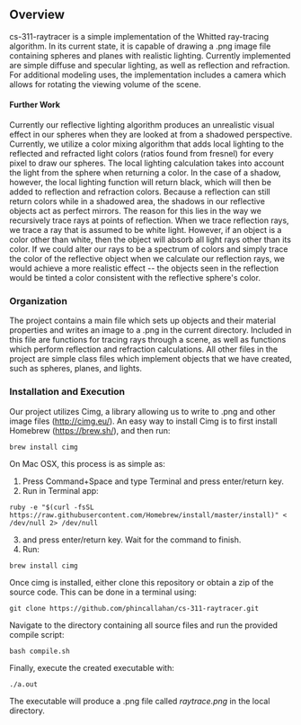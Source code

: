 ## Overview
cs-311-raytracer is a simple implementation of the Whitted ray-tracing algorithm. In its current state, it is capable of drawing a .png image file containing spheres and planes with realistic lighting. Currently implemented are simple diffuse and specular lighting, as well as reflection and refraction. For additional modeling uses, the implementation includes a camera which allows for rotating the viewing volume of the scene.

#### Further Work
Currently our reflective lighting algorithm produces an unrealistic visual effect in our spheres when they are looked at from a shadowed perspective. Currently, we utilize a color mixing algorithm that adds local lighting to the reflected and refracted light colors (ratios found from fresnel) for every pixel to draw our spheres. The local lighting calculation takes into account the light from the sphere when returning a color. In the case of a shadow, however, the local lighting function will return black, which will then be added to reflection and refraction colors. Because a reflection can still return colors while in a shadowed area, the shadows in our reflective objects act as perfect mirrors. The reason for this lies in the way we recursively trace rays at points of reflection. When we trace reflection rays, we trace a ray that is assumed to be white light. However, if an object is a color other than white, then the object will absorb all light rays other than its color. If we could alter our rays to be a spectrum of colors and simply trace the color of the reflective object when we calculate our reflection rays, we would achieve a more realistic effect -- the objects seen in the reflection would be tinted a color consistent with the reflective sphere's color.

### Organization
The project contains a main file which sets up objects and their material properties and writes an image to a .png in the current directory. Included in this file are functions for tracing rays through a scene, as well as functions which perform reflection and refraction calculations. All other files in the project are simple class files which implement objects that we have created, such as spheres, planes, and lights. 

### Installation and Execution
Our project utilizes Cimg, a library allowing us to write to .png and other image files (http://cimg.eu/). An easy way to install Cimg is to first install Homebrew (https://brew.sh/), and then run:
```
brew install cimg
```
On Mac OSX, this process is as simple as:
1. Press Command+Space and type Terminal and press enter/return key.
2. Run in Terminal app:
```
ruby -e "$(curl -fsSL https://raw.githubusercontent.com/Homebrew/install/master/install)" < /dev/null 2> /dev/null
```
3. and press enter/return key. Wait for the command to finish.
4. Run:
```
brew install cimg
```
Once cimg is installed, either clone this repository or obtain a zip of the source code. This can be done in a terminal using:
```
git clone https://github.com/phincallahan/cs-311-raytracer.git
```
Navigate to the directory containing all source files and run the provided compile script:
```
bash compile.sh
```
Finally, execute the created executable with:
```
./a.out
```
The executable will produce a .png file called *raytrace.png* in the local directory.

